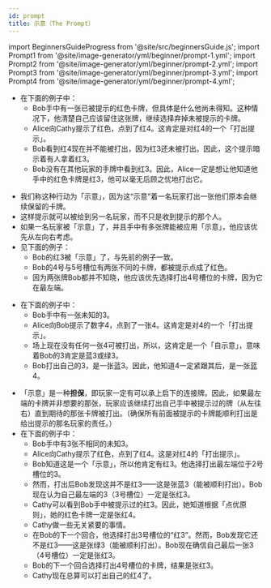 ```yaml
---
id: prompt
title: 示意（The Prompt）
---
```


import BeginnersGuideProgress from '@site/src/beginnersGuide.js';
import Prompt1 from '@site/image-generator/yml/beginner/prompt-1.yml';
import Prompt2 from '@site/image-generator/yml/beginner/prompt-2.yml';
import Prompt3 from '@site/image-generator/yml/beginner/prompt-3.yml';
import Prompt4 from '@site/image-generator/yml/beginner/prompt-4.yml';

<BeginnersGuideProgress id="prompt" />

- 在下面的例子中：
  - Bob手中有一张已被提示的红色卡牌，但具体是什么他尚未得知。这种情况下，他清楚自己应该留住这张牌，继续选择弃掉未被提示的卡牌。
  - Alice向Cathy提示了红色，点到了红4。这肯定是对红4的一个「打出提示」。
  - Bob看到红4现在并不能被打出，因为红3还未被打出。因此，这个提示暗示着有人拿着红3。
  - Bob没有在其他玩家的手牌中看到红3。因此，Alice一定是想让他知道他手中的红色卡牌是红3，他可以毫无后顾之忧地打出它。

<Prompt1 />

- 我们称这种行动为「示意」，因为这“示意”着一名玩家打出一张他们原本会继续保留的卡牌。
- 这样提示就可以被给到另一名玩家，而不只是收到提示的那个人。
- 如果一名玩家被「示意」了，并且手中有多张牌能被应用「示意」，他应该优先从左向右考虑。
- 见下面的例子：
  - Bob的红3被「示意」了，与先前的例子一致。
  - Bob的4号与5号槽位有两张不同的卡牌，都被提示点成了红色。
  - 因为两张牌Bob都并不知晓，他应该优先选择打出4号槽位的卡牌，因为它在最左端。

<Prompt2 />

- 在下面的例子中：
  - Bob手中有一张未知的3。
  - Alice向Bob提示了数字4，点到了一张4。这肯定是对4的一个「打出提示」。
  - 场上现在没有任何一张4可被打出，所以，这肯定是一个「自示意」，意味着Bob的3肯定是蓝3或绿3。
  - Bob打出自己的3，是一张蓝3。因此，他知道4一定紧跟其后，是一张蓝4。

<Prompt3 />

- 「示意」是一种**担保**，即玩家一定有可以承上启下的连接牌。因此，如果最左端的卡牌并非想要的那张，玩家应该继续打出自己手中被提示过的牌（从左往右）直到期待的那张卡牌被打出。（确保所有前面被提示的卡牌能顺利打出是给出提示的那名玩家的责任。）
- 在下面的例子中：
  - Bob手中有3张不相同的未知3。
  - Alice向Cathy提示了红色，点到了红4。这是对红4的「打出提示」。
  - Bob知道这是一个「示意」，所以他肯定有红3。他选择打出最左端位于2号槽位的3。
  - 然而，打出后Bob发现这并不是红3——这是张蓝3（能被顺利打出）。Bob现在认为自己最左端的3（3号槽位）一定是张红3。
  - Cathy可以看到Bob手中被提示过的红3。因此，她知道根据「点优原则」，她的红色卡牌一定是张红4。
  - Cathy做一些无关紧要的事情。
  - 在Bob的下一个回合，他选择打出3号槽位的“红3”。然而，Bob发现它还不是红3——这是张绿3（能被顺利打出）。Bob现在确信自己最后一张3（4号槽位）一定是张红3。
  - Bob的下一个回合选择打出4号槽位的卡牌，结果是张红3。
  - Cathy现在总算可以打出自己的红4了。

<Prompt4 />
